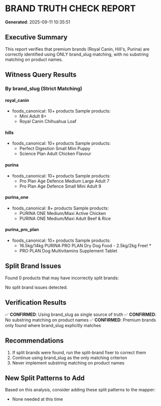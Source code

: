 # BRAND TRUTH CHECK REPORT

**Generated**: 2025-09-11 10:35:51

## Executive Summary

This report verifies that premium brands (Royal Canin, Hill's, Purina) are correctly identified
using ONLY brand_slug matching, with no substring matching on product names.

## Witness Query Results

### By brand_slug (Strict Matching)

#### royal_canin
- foods_canonical: 10+ products
  Sample products:
  - Mini Adult 8+
  - Royal Canin Chihuahua Loaf

#### hills
- foods_canonical: 10+ products
  Sample products:
  - Perfect Digestion Small  Mini Puppy
  - Science Plan Adult Chicken Flavour

#### purina
- foods_canonical: 10+ products
  Sample products:
  - Pro Plan Age Defence Medium  Large Adult 7
  - Pro Plan Age Defence Small  Mini Adult 9

#### purina_one
- foods_canonical: 8+ products
  Sample products:
  - PURINA ONE Medium/Maxi Active Chicken
  - PURINA ONE Medium/Maxi Adult Beef & Rice

#### purina_pro_plan
- foods_canonical: 10+ products
  Sample products:
  - 16.5kg/14kg PURINA PRO PLAN Dry Dog Food - 2.5kg/2kg Free! *
  - PRO PLAN Dog Multivitamins Supplement Tablet


## Split Brand Issues

Found 0 products that may have incorrectly split brands:

No split brand issues detected.


## Verification Results

✅ **CONFIRMED**: Using brand_slug as single source of truth
✅ **CONFIRMED**: No substring matching on product names
✅ **CONFIRMED**: Premium brands only found where brand_slug explicitly matches

## Recommendations

1. If split brands were found, run the split-brand fixer to correct them
2. Continue using brand_slug as the only matching criterion
3. Never implement substring matching on product names

## New Split Patterns to Add

Based on this analysis, consider adding these split patterns to the mapper:
- None needed at this time

